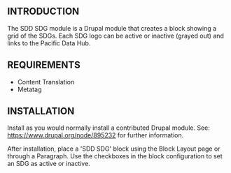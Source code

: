 ## INTRODUCTION

The SDD SDG module is a Drupal module that creates a block showing a grid of the SDGs. Each SDG logo can be active or inactive (grayed out) and links to the Pacific Data Hub.

## REQUIREMENTS

- Content Translation
- Metatag

## INSTALLATION

Install as you would normally install a contributed Drupal module.
See: https://www.drupal.org/node/895232 for further information.

After installation, place a 'SDD SDG' block using the Block Layout page or through a Paragraph. Use the checkboxes in the block configuration to set an SDG as active or inactive.

